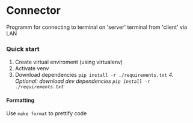 # Connector

Programm for connecting to terminal on 'server' terminal from 'client' via LAN

### Quick start
1. Create virtual enviroment (using virtualenv)
2. Activate venv
3. Download dependencies `pip install -r ./requirements.txt`
*4. Optional: download dev dependencies `pip install -r ./requirements.txt`*

#### Formatting
Use `make format` to prettify code